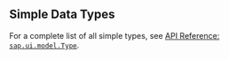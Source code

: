 <!-- loio91f06be06f4d1014b6dd926db0e91070 -->

## Simple Data Types

For a complete list of all simple types, see [API Reference: `sap.ui.model.Type`](https://ui5.sap.com/#/api/sap.ui.model.type/overview). 

